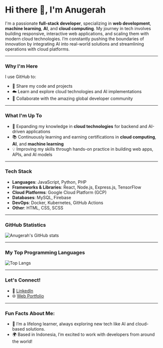 # Hi there 👋, I'm Anugerah

I'm a passionate **full-stack developer**, specializing in **web development**, **machine learning**, **AI**, and **cloud computing**. My journey in tech involves building responsive, interactive web applications, and scaling them with modern cloud technologies. I’m constantly pushing the boundaries of innovation by integrating AI into real-world solutions and streamlining operations with cloud platforms.

---

### Why I'm Here
I use GitHub to:
- 📂 Share my code and projects
- ☁️ Learn and explore cloud technologies and AI implementations
- 🤝 Collaborate with the amazing global developer community

---

### What I'm Up To
- 🚀 Expanding my knowledge in **cloud technologies** for backend and AI-driven applications
- 📚 Continuously learning and earning certifications in **cloud computing**, **AI**, and **machine learning**
- 💡 Improving my skills through hands-on practice in building web apps, APIs, and AI models

---

### Tech Stack
- **Languages**: JavaScript, Python, PHP
- **Frameworks & Libraries**: React, Node.js, Express.js, TensorFlow
- **Cloud Platforms**: Google Cloud Platform (GCP)
- **Databases**: MySQL, Firebase
- **DevOps**: Docker, Kubernetes, GitHub Actions
- **Other**: HTML, CSS, SCSS

---

### GitHub Statistics

![Anugerah's GitHub stats](https://github-readme-stats.vercel.app/api?username=your-github-username&show_icons=true&theme=dark&count_private=true)

---

### My Top Programming Languages

![Top Langs](https://github-readme-stats.vercel.app/api/top-langs/?username=your-github-username&layout=compact&theme=dark)

---

### Let's Connect!
- 💼 [LinkedIn](https://www.linkedin.com/in/anugerahpm)
- 🌐 [Web Portfolio](https://anugerah160.github.io)

---

### Fun Facts About Me:
- 🌱 I’m a lifelong learner, always exploring new tech like AI and cloud-based solutions.
- 🌍 Based in Indonesia, I’m excited to work with developers from around the world!

